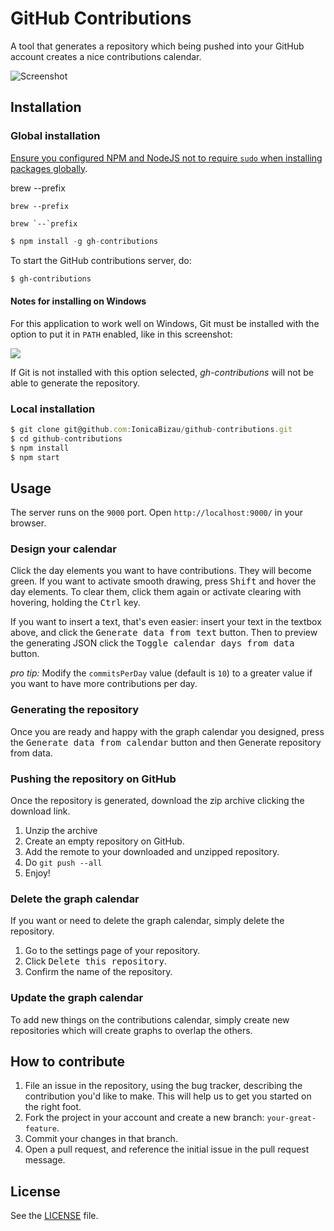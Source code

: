 GitHub Contributions
====================
A tool that generates a repository which being pushed into your GitHub
account creates a nice contributions calendar.

![Screenshot](http://i.imgur.com/w6nVEgj.png)

## Installation
### Global installation

[Ensure you configured NPM and NodeJS not to require `sudo` when installing
packages globally](https://github.com/IonicaBizau/dotfiles#npm-config).

brew --prefix
```
brew --prefix
```
```
brew `--`prefix
```

```js
$ npm install -g gh-contributions
```

To start the GitHub contributions server, do:

```sh
$ gh-contributions
```

#### Notes for installing on Windows
For this application to work well on Windows, Git must be installed with the option to put it in `PATH` enabled, like in this screenshot:

![](http://i.imgur.com/UOkx35j.png)

If Git is not installed with this option selected, *gh-contributions* will not be able to generate the repository.

### Local installation
```js
$ git clone git@github.com:IonicaBizau/github-contributions.git
$ cd github-contributions
$ npm install
$ npm start
```

## Usage
The server runs on the `9000` port. Open `http://localhost:9000/` in your
browser.

<h3>Design your calendar</h3>
<p>Click the day elements you want to have contributions. They will become green. If you want to activate smooth drawing, press
    <kbd>Shift</kbd> and hover the day elements. To clear them, click them again or activate clearing with hovering, holding
    the <kbd>Ctrl</kbd> key.</p>
<p>If you want to insert a text, that's even easier: insert your text in the textbox above, and click the <kbd>Generate data from text</kbd> button.
    Then to preview the generating JSON click the <kbd>Toggle calendar days from data</kbd> button.</p>

<p><em><span class="octicon octicon-bulb"></span> pro tip:</em> Modify the <code>commitsPerDay</code> value (default is <code>10</code>) to a greater value
if you want to have more contributions per day.</p>
<h3>Generating the repository</h3>
<p>Once you are ready and happy with the graph calendar you designed, press the <kbd>Generate data from calendar</kbd> button and then
    </kbd>Generate repository from data</kbd>.</p>
<h3>Pushing the repository on GitHub</h3>
<p>Once the repository is generated, download the zip archive clicking the download link.
    <ol>
        <li>Unzip the archive</li>
        <li>Create an empty repository on GitHub.</li>
        <li>Add the remote to your downloaded and unzipped repository.</li>
        <li>Do <code>git push --all</code></li>
        <li>Enjoy!</li>
    </ol>
</p>
<h3>Delete the graph calendar</h3>
<p>If you want or need to delete the graph calendar, simply delete the repository.
    <ol>
      <li>Go to the settings page of your repository.</li>
      <li>Click <kbd>Delete this repository</kbd>.</li>
      <li>Confirm the name of the repository.</li>
    </ol>
</p>
<h3>Update the graph calendar</h3>
<p>To add new things on the contributions calendar, simply create new repositories which will create graphs to overlap the others.</p>

## How to contribute
1. File an issue in the repository, using the bug tracker, describing the
   contribution you'd like to make. This will help us to get you started on the
   right foot.
2. Fork the project in your account and create a new branch:
   `your-great-feature`.
3. Commit your changes in that branch.
4. Open a pull request, and reference the initial issue in the pull request
   message.

## License
See the [LICENSE](/LICENSE) file.
